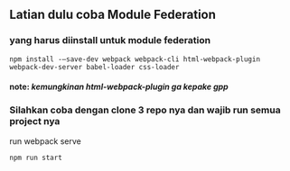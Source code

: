 ## Latian dulu coba Module Federation

### yang harus diinstall untuk module federation
```
npm install -–save-dev webpack webpack-cli html-webpack-plugin webpack-dev-server babel-loader css-loader
```

#### note: *kemungkinan html-webpack-plugin ga kepake gpp*

### Silahkan coba dengan clone 3 repo nya dan wajib run semua project nya 

run webpack serve
```
npm run start
```

